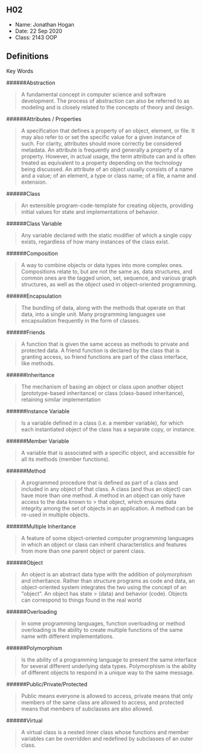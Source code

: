 ## H02

- Name: Jonathan Hogan
- Date: 22 Sep 2020
- Class: 2143 OOP

## Definitions

Key Words


######Abstraction
> A fundamental concept in computer science and software development. The process of abstraction can also be
> referred to as modeling and is closely related to the concepts of theory and design.

######Attributes / Properties
> A specification that defines a property of an object, element, or file. It may also refer to or set the specific value for a
> given instance of such. For clarity, attributes should more correctly be considered metadata. An attribute  is frequently and
> generally a property of a property. However, in actual usage, the term attribute can and is often treated as equivalent to a
> property depending on the technology being discussed. An attribute of an object usually consists of a name and a value; of an
> element, a type or class name; of a file, a name and extension.

######Class
> An extensible program-code-template for creating objects, providing initial values for state and implementations of behavior.

######Class Variable
> Any variable declared with the static modifier of which a single copy exists, regardless of how many instances of the class
> exist.

######Composition
> A way to combine objects or data types into more complex ones. Compositions relate to, but are not the same as, data structures,
> and common ones are the tagged union, set, sequence, and various graph structures, as well as the object used in object-oriented
> programming.

######Encapsulation
> The bundling of data, along with the methods that operate on that data, into a single unit. Many programming languages use 
> encapsulation frequently in the form of classes.

######Friends
> A function that is given the same access as methods to private and protected data. A friend function is declared by the class
> that is granting access, so friend functions are part of the class interface, like methods.

######Inheritance
> The mechanism of basing an object or class upon another object (prototype-based inheritance) or class (class-based inheritance),
> retaining similar implementation

######Instance Variable
> Is a variable defined in a class (i.e. a member variable), for which each instantiated object of the class has a separate
> copy, or instance.

######Member Variable
> A variable that is associated with a specific object, and accessible for all its methods (member functions).

######Method
> A programmed procedure that is defined as part of a class and included in any object of that class. A class (and thus an object)
> can have more than one method. A method in an object can only have access to the data known to       > that  object, which ensures data integrity among the set of objects in an application. A method can be re-used in multiple objects.

######Multiple Inheritance
> A feature of some object-oriented computer programming languages in which an object or class can inherit characteristics and 
> features from more than one parent object or parent class.

######Object
> An object is an abstract data type with the addition of polymorphism and inheritance. Rather than structure programs as code and
> data, an object-oriented system integrates the two using the concept of an "object". An object has state > (data) and behavior 
> (code). Objects can correspond to things found in the real world

######Overloading
> In some programming languages, function overloading or method overloading is the ability to create multiple functions of the 
> same name with different implementations.

######Polymorphism
> Is the ability of a programming language to present the same interface for several different underlying data types. Polymorphism
> is the ability of different objects to respond in a unique way to the same message.

######Public/Private/Protected
> Public means everyone is allowed to access, private means that only members of the same class are allowed to access, and 
> protected means that members of subclasses are also allowed.

######Virtual
> A virtual class is a nested inner class whose functions and member variables can be overridden and redefined by subclasses of 
> an outer class.
